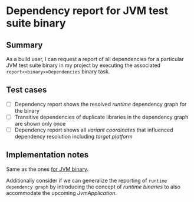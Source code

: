 # Dependency report for JVM test suite binary

## Summary

As a build user, I can request a report of all dependencies for a particular JVM test suite binary in my project by executing the associated `report<<binary>>Dependencies` binary task.

## Test cases

  - [ ] Dependency report shows the resolved *runtime* dependency graph for the binary
  - [ ] Transitive dependencies of duplicate libraries in the dependency graph are shown only once
  - [ ] Dependency report shows all _variant coordinates_ that influenced dependency resolution including _target platform_

## Implementation notes

Same as the ones [for JVM binary](../for-jvm-binary#implementation-notes).

Additionally consider if we can generalize the reporting of `runtime dependency graph` by introducing the concept of _runtime binaries_ to also accommodate the upcoming _JvmApplication_.
